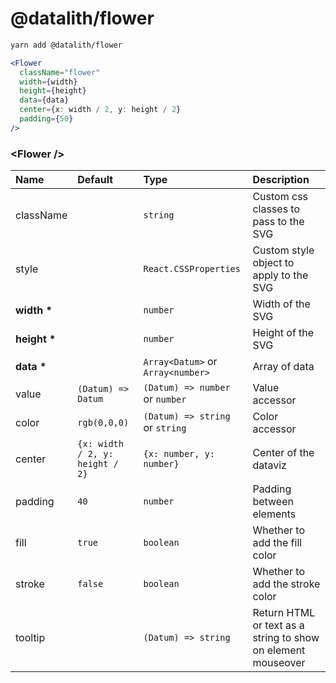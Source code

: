 # @datalith/flower

```sh
yarn add @datalith/flower
```

```jsx
<Flower
  className="flower"
  width={width}
  height={height}
  data={data}
  center={x: width / 2, y: height / 2}
  padding={50}
/>
```

### \<Flower \/>

| Name             | Default                         | Type                              | Description                                                  |
| :--------------- | :------------------------------ | :-------------------------------- | :----------------------------------------------------------- |
| className        |                                 | `string`                          | Custom css classes to pass to the SVG                        |
| style            |                                 | `React.CSSProperties`             | Custom style object to apply to the SVG                      |
| <b>width \*</b>  |                                 | `number`                          | Width of the SVG                                             |
| <b>height \*</b> |                                 | `number`                          | Height of the SVG                                            |
| <b>data \*</b>   |                                 | `Array<Datum>` or `Array<number>` | Array of data                                                |
| value            | `(Datum) => Datum`              | `(Datum) => number` or `number`   | Value accessor                                               |
| color            | `rgb(0,0,0)`                    | `(Datum) => string` or `string`   | Color accessor                                               |
| center           | `{x: width / 2, y: height / 2}` | `{x: number, y: number}`          | Center of the dataviz                                        |
| padding          | `40`                            | `number`                          | Padding between elements                                     |
| fill             | `true`                          | `boolean`                         | Whether to add the fill color                                |
| stroke           | `false`                         | `boolean`                         | Whether to add the stroke color                              |
| tooltip          |                                 | `(Datum) => string`               | Return HTML or text as a string to show on element mouseover |
